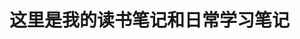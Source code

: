 # 这里是我的读书笔记和日常学习笔记

<!-- ## 传送门 -->

<!-- 1. [CSS世界](https://github.com/shiyutim/note/tree/master/CSS%E4%B8%96%E7%95%8C) 
2. [微信小程序笔记](https://github.com/shiyutim/note/tree/master/wechatApp)
3. [git指令](https://github.com/shiyutim/note/tree/master/git%E6%8C%87%E4%BB%A4)
4. [高性能JavaScript](https://github.com/shiyutim/note/tree/master/%E9%AB%98%E6%80%A7%E8%83%BDJavaScript)
5. [面试题总结](https://github.com/shiyutim/note/tree/master/%E9%9D%A2%E8%AF%95%E9%A2%98%E6%80%BB%E7%BB%93)
6. [JavaScript高级程序设计](https://github.com/shiyutim/note/tree/master/JavaScript%E9%AB%98%E7%BA%A7%E7%A8%8B%E5%BA%8F%E8%AE%BE%E8%AE%A1)
7. [Vue笔记](https://github.com/shiyutim/note/tree/master/Vue%E7%AC%94%E8%AE%B0)
8. [图解HTTP](https://github.com/shiyutim/note/tree/master/%E5%9B%BE%E8%A7%A3HTTP)
9. [正则表达式必知必会](https://github.com/shiyutim/note/tree/master/正则表达式必知必会) -->

